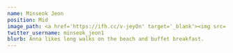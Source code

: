 ```yaml
---
name: Minseok Jeon
position: Mid
image_path: <a href='https://ifh.cc/v-jeyOn' target='_blank'><img src='https://ifh.cc/g/jeyOn.jpg' border='0'>
twitter_username: minseok_jeon1
blurb: Anna likes long walks on the beach and buffet breakfast.
---
```

